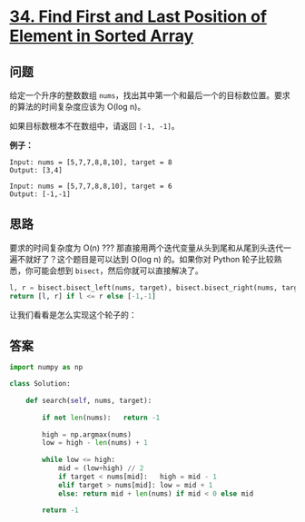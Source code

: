 # [34. Find First and Last Position of Element in Sorted Array](https://leetcode.com/problems/find-first-and-last-position-of-element-in-sorted-array/)

## 问题

给定一个升序的整数数组 `nums`，找出其中第一个和最后一个的目标数位置。要求的算法的时间复杂度应该为 O(log n)。

如果目标数根本不在数组中，请返回 `[-1, -1]`。

**例子：**

```
Input: nums = [5,7,7,8,8,10], target = 8
Output: [3,4]

Input: nums = [5,7,7,8,8,10], target = 6
Output: [-1,-1]
```

## 思路

要求的时间复杂度为 O(n) ??? 那直接用两个迭代变量从头到尾和从尾到头迭代一遍不就好了？这个题目是可以达到 O(log n) 的。如果你对 Python 轮子比较熟悉，你可能会想到 `bisect`，然后你就可以直接解决了。

```python
l, r = bisect.bisect_left(nums, target), bisect.bisect_right(nums, target) - 1
return [l, r] if l <= r else [-1,-1]
```

让我们看看是怎么实现这个轮子的：



## 答案

```python
import numpy as np

class Solution:
    
    def search(self, nums, target):
        
        if not len(nums):   return -1
        
        high = np.argmax(nums)
        low = high - len(nums) + 1
        
        while low <= high:
            mid = (low+high) // 2
            if target < nums[mid]:   high = mid - 1
            elif target > nums[mid]: low = mid + 1
            else: return mid + len(nums) if mid < 0 else mid

        return -1
```

